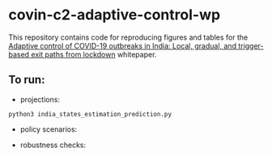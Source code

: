 # covin-c2-adaptive-control-wp

This repository contains code for reproducing figures and tables for the <ins>Adaptive control of COVID-19 outbreaks in India: Local, gradual, and trigger-based exit paths from lockdown</ins> whitepaper.

## To run: 

- projections: 

```
python3 india_states_estimation_prediction.py
```

- policy scenarios:

- robustness checks: 

